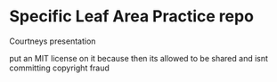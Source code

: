 # Specific Leaf Area Practice repo
Courtneys presentation

put an MIT license on it because then its allowed to be shared and isnt committing copyright fraud

